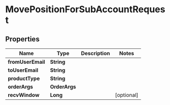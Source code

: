 

# MovePositionForSubAccountRequest


## Properties

| Name | Type | Description | Notes |
|------------ | ------------- | ------------- | -------------|
|**fromUserEmail** | **String** |  |  |
|**toUserEmail** | **String** |  |  |
|**productType** | **String** |  |  |
|**orderArgs** | **OrderArgs** |  |  |
|**recvWindow** | **Long** |  |  [optional] |



